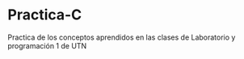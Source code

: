 # Practica-C
Practica de los conceptos aprendidos en las clases de Laboratorio y programación 1 de UTN 
